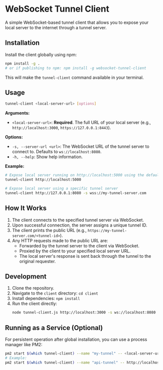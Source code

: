 # WebSocket Tunnel Client

A simple WebSocket-based tunnel client that allows you to expose your local server to the internet through a tunnel server.

## Installation

Install the client globally using npm:

```bash
npm install -g .
# or if publishing to npm: npm install -g websocket-tunnel-client
```

This will make the `tunnel-client` command available in your terminal.

## Usage

```bash
tunnel-client <local-server-url> [options]
```

**Arguments:**

*   `<local-server-url>`: **Required**. The full URL of your local server (e.g., `http://localhost:3000`, `https://127.0.0.1:8443`).

**Options:**

*   `-s, --server-url <url>`: The WebSocket URL of the tunnel server to connect to. Defaults to `ws://localhost:8080`.
*   `-h, --help`: Show help information.

**Example:**

```bash
# Expose local server running on http://localhost:5000 using the default tunnel server
tunnel-client http://localhost:5000

# Expose local server using a specific tunnel server
tunnel-client http://127.0.0.1:8080 -s wss://my-tunnel-server.com
```

## How It Works

1.  The client connects to the specified tunnel server via WebSocket.
2.  Upon successful connection, the server assigns a unique tunnel ID.
3.  The client prints the public URL (e.g., `https://my-tunnel-server.com/<tunnel-id>`).
4.  Any HTTP requests made to the public URL are:
    *   Forwarded by the tunnel server to the client via WebSocket.
    *   Proxied by the client to your specified local server URL.
    *   The local server's response is sent back through the tunnel to the original requester.

## Development

1.  Clone the repository.
2.  Navigate to the `client` directory: `cd client`
3.  Install dependencies: `npm install`
4.  Run the client directly:
    ```bash
    node tunnel-client.js http://localhost:3000 -s ws://localhost:8080
    ```

## Running as a Service (Optional)

For persistent operation after global installation, you can use a process manager like PM2:

```bash
pm2 start $(which tunnel-client) --name "my-tunnel" -- <local-server-url> [options]
# Example:
pm2 start $(which tunnel-client) --name "api-tunnel" -- http://localhost:3001 -s wss://my-tunnel-server.com
``` 